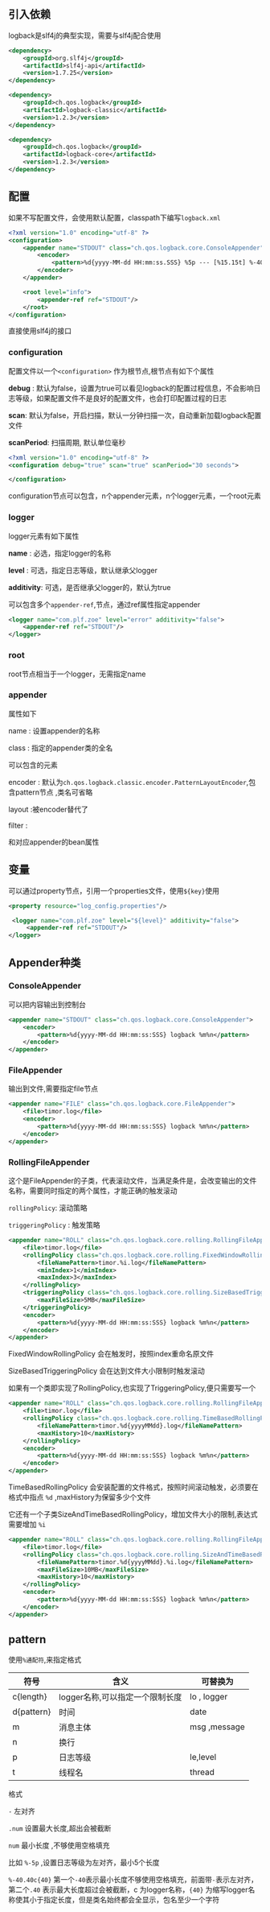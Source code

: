 ## 引入依赖

logback是slf4j的典型实现，需要与slf4j配合使用

```xml
<dependency>
    <groupId>org.slf4j</groupId>
    <artifactId>slf4j-api</artifactId>
    <version>1.7.25</version>
</dependency>

<dependency>
    <groupId>ch.qos.logback</groupId>
    <artifactId>logback-classic</artifactId>
    <version>1.2.3</version>
</dependency>

<dependency>
    <groupId>ch.qos.logback</groupId>
    <artifactId>logback-core</artifactId>
    <version>1.2.3</version>
</dependency>
```

## 配置

如果不写配置文件，会使用默认配置，classpath下编写`logback.xml`

```xml
<?xml version="1.0" encoding="utf-8" ?>
<configuration>
    <appender name="STDOUT" class="ch.qos.logback.core.ConsoleAppender">
        <encoder>
            <pattern>%d{yyyy-MM-dd HH:mm:ss.SSS} %5p --- [%15.15t] %-40.40c{40} : %m %n</pattern>
        </encoder>
    </appender>

    <root level="info">
        <appender-ref ref="STDOUT"/>
    </root>
</configuration>
```

直接使用slf4j的接口

### configuration

配置文件以一个`<configuration>` 作为根节点,根节点有如下个属性

**debug** : 默认为false，设置为true可以看见logback的配置过程信息，不会影响日志等级，如果配置文件不是良好的配置文件，也会打印配置过程的日志

**scan**: 默认为false，开启扫描，默认一分钟扫描一次，自动重新加载logback配置文件

**scanPeriod**: 扫描周期, 默认单位毫秒

```xml
<?xml version="1.0" encoding="utf-8" ?>
<configuration debug="true" scan="true" scanPeriod="30 seconds">

</configuration>
```

configuration节点可以包含，n个appender元素，n个logger元素，一个root元素



### logger

logger元素有如下属性

**name** : 必选，指定logger的名称

**level** : 可选，指定日志等级，默认继承父logger

**additivity**: 可选，是否继承父logger的，默认为true

可以包含多个`appender-ref`,节点，通过ref属性指定appender

```xml
<logger name="com.plf.zoe" level="error" additivity="false">
    <appender-ref ref="STDOUT"/>
</logger>
```

### root

root节点相当于一个logger，无需指定name

### appender

属性如下

name : 设置appender的名称

class : 指定的appender类的全名

可以包含的元素

encoder : 默认为`ch.qos.logback.classic.encoder.PatternLayoutEncoder`,包含pattern节点 ,类名可省略

layout :被encoder替代了

filter :

和对应appender的bean属性 

## 变量

可以通过property节点，引用一个properties文件，使用`${key}`使用

```xml
<property resource="log_config.properties"/>

 <logger name="com.plf.zoe" level="${level}" additivity="false">
     <appender-ref ref="STDOUT"/>
</logger>
```

## Appender种类

### ConsoleAppender

可以把内容输出到控制台

```xml
<appender name="STDOUT" class="ch.qos.logback.core.ConsoleAppender">
    <encoder>
        <pattern>%d{yyyy-MM-dd HH:mm:ss:SSS} logback %m%n</pattern>
    </encoder>
</appender>
```

### FileAppender

输出到文件,需要指定file节点

```xml
<appender name="FILE" class="ch.qos.logback.core.FileAppender">
    <file>timor.log</file>
    <encoder>
        <pattern>%d{yyyy-MM-dd HH:mm:ss:SSS} logback %m%n</pattern>
    </encoder>
</appender>
```

### RollingFileAppender

这个是FileAppender的子类，代表滚动文件，当满足条件是，会改变输出的文件名称，需要同时指定的两个属性，才能正确的触发滚动

`rollingPolicy`:  滚动策略

`triggeringPolicy` : 触发策略 

```xml
<appender name="ROLL" class="ch.qos.logback.core.rolling.RollingFileAppender">
    <file>timor.log</file>
    <rollingPolicy class="ch.qos.logback.core.rolling.FixedWindowRollingPolicy">
        <fileNamePattern>timor.%i.log</fileNamePattern>
        <minIndex>1</minIndex>
        <maxIndex>3</maxIndex>
    </rollingPolicy>
    <triggeringPolicy class="ch.qos.logback.core.rolling.SizeBasedTriggeringPolicy">
        <maxFileSize>5MB</maxFileSize>
    </triggeringPolicy>
    <encoder>
        <pattern>%d{yyyy-MM-dd HH:mm:ss:SSS} logback %m%n</pattern>
    </encoder>
</appender>
```

FixedWindowRollingPolicy 会在触发时，按照index重命名原文件

SizeBasedTriggeringPolicy 会在达到文件大小限制时触发滚动

如果有一个类即实现了RollingPolicy,也实现了TriggeringPolicy,便只需要写一个

```xml
<appender name="ROLL" class="ch.qos.logback.core.rolling.RollingFileAppender">
    <file>timor.log</file>
    <rollingPolicy class="ch.qos.logback.core.rolling.TimeBasedRollingPolicy">
        <fileNamePattern>timor.%d{yyyyMMdd}.log</fileNamePattern>
        <maxHistory>10</maxHistory>
    </rollingPolicy>
    <encoder>
        <pattern>%d{yyyy-MM-dd HH:mm:ss:SSS} logback %m%n</pattern>
    </encoder>
</appender>
```

TimeBasedRollingPolicy 会安装配置的文件格式，按照时间滚动触发，必须要在格式中指点 `%d` ,maxHistory为保留多少个文件

它还有一个子类SizeAndTimeBasedRollingPolicy，增加文件大小的限制,表达式需要增加 `%i `

```xml
<appender name="ROLL" class="ch.qos.logback.core.rolling.RollingFileAppender">
    <file>timor.log</file>
    <rollingPolicy class="ch.qos.logback.core.rolling.SizeAndTimeBasedRollingPolicy">
        <fileNamePattern>timor.%d{yyyyMMdd}.%i.log</fileNamePattern>
        <maxFileSize>10MB</maxFileSize>
        <maxHistory>10</maxHistory>
    </rollingPolicy>
    <encoder>
        <pattern>%d{yyyy-MM-dd HH:mm:ss:SSS} logback %m%n</pattern>
    </encoder>
</appender>
```

## pattern

使用`%通配符`,来指定格式

| 符号       | 含义                            | 可替换为     |
| ---------- | ------------------------------- | ------------ |
| c{length}  | logger名称,可以指定一个限制长度 | lo , logger  |
| d{pattern} | 时间                            | date         |
| m          | 消息主体                        | msg ,message |
| n          | 换行                            |              |
| p          | 日志等级                        | le,level     |
| t          | 线程名                          | thread       |

格式

`-` 左对齐

`.num` 设置最大长度,超出会被截断

`num` 最小长度 ,不够使用空格填充

比如 `%-5p` ,设置日志等级为左对齐，最小5个长度

`%-40.40c{40}`  第一个`-40`表示最小长度不够使用空格填充，前面带`-`表示左对齐，第二个`.40` 表示最大长度超过会被截断，c 为logger名称，`{40}` 为缩写logger名称使其小于指定长度，但是类名始终都会全显示，包名至少一个字符

